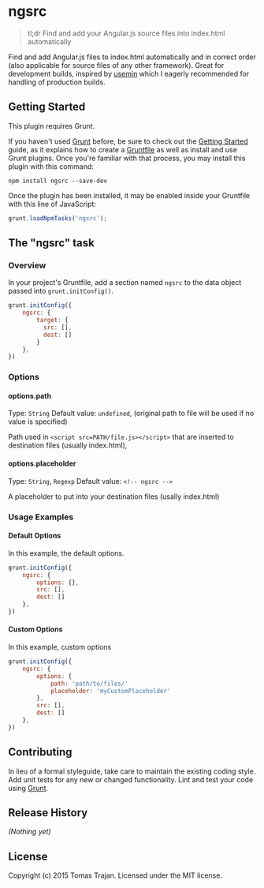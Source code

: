 # ngsrc

> tl;dr Find and add your Angular.js source files into index.html automatically

Find and add Angular.js files to index.html automatically and in correct order (also applicable for source files of any other framework). Great for development builds, inspired by [usemin](https://github.com/yeoman/grunt-usemin) which I eagerly recommended for handling of production builds.

## Getting Started
This plugin requires Grunt.

If you haven't used [Grunt](http://gruntjs.com/) before, be sure to check out the [Getting Started](http://gruntjs.com/getting-started) guide, as it explains how to create a [Gruntfile](http://gruntjs.com/sample-gruntfile) as well as install and use Grunt plugins. Once you're familiar with that process, you may install this plugin with this command:

```shell
npm install ngsrc --save-dev
```

Once the plugin has been installed, it may be enabled inside your Gruntfile with this line of JavaScript:

```js
grunt.loadNpmTasks('ngsrc');
```

## The "ngsrc" task

### Overview
In your project's Gruntfile, add a section named `ngsrc` to the data object passed into `grunt.initConfig()`.

```js
grunt.initConfig({
    ngsrc: {
        target: {
          src: [],
          dest: []
        }
    },
})
```

### Options

#### options.path
Type: `String`
Default value: `undefined`, (original path to file will be used if no value is specified)

Path used in `<script src=PATH/file.js></script>` that are inserted to destination files (usually index.html), 

#### options.placeholder
Type: `String`, `Regexp`
Default value: `<!-- ngsrc -->`

A placeholder to put into your destination files (usally index.html)

### Usage Examples

#### Default Options
In this example, the default options.

```js
grunt.initConfig({
    ngsrc: {
        options: {},
        src: [],
        dest: []
    },
})
```

#### Custom Options
In this example, custom options 

```js
grunt.initConfig({
    ngsrc: {
        options: {
            path: 'path/to/files/'
            placeholder: 'myCustomPlaceholder'
        },
        src: [],
        dest: []
    },
})
```

## Contributing
In lieu of a formal styleguide, take care to maintain the existing coding style. Add unit tests for any new or changed functionality. Lint and test your code using [Grunt](http://gruntjs.com/).

## Release History
_(Nothing yet)_

## License
Copyright (c) 2015 Tomas Trajan. Licensed under the MIT license.
